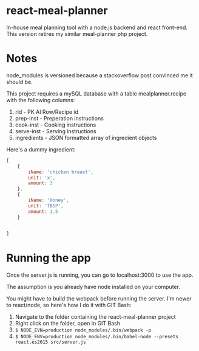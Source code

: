 # react-meal-planner
In-house meal planning tool with a node.js backend and react front-end. This version retires my similar meal-planner php project.

# Notes
node_modules is versioned because a stackoverflow post convinced me it should be. 

This project requires a mySQL database with a table mealplanner.recipe with the following columns:
1. rid - PK AI Row/Recipe id
2. prep-inst - Preperation instructions
3. cook-inst - Cooking instructions
4. serve-inst - Serving instructions
5. ingredients - JSON formatted array of ingredient objects

Here's a dummy ingredient:
```javascript
[
    {
        iName: 'chicken breast',
        unit: 'x',
        amount: 3
    },    
    {
        iName: 'Honey',
        unit: 'TBSP',
        amount: 1.5
    }
    

]
```

# Running the app
Once the server.js is running, you can go to localhost:3000 to use the app.

The assumption is you already have node installed on your computer.

You might have to build the webpack before running the server. I'm newer to react/node, so here's how I do it with GIT Bash:
1. Navigate to the folder containing the react-meal-planner project
2. Right click on the folder, open in GIT Bash
3. `$ NODE_EVN=production node_modules/.bin/webpack -p`
4. `$ NODE_ENV=production node_modules/.bin/babel-node --presets react,es2015 src/server.js`